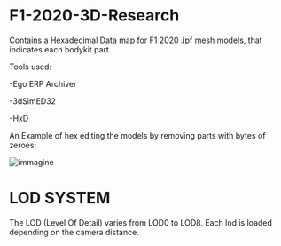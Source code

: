 # F1-2020-3D-Research
Contains a Hexadecimal Data map for F1 2020 .ipf mesh models, that indicates each bodykit part.

Tools used:

-Ego ERP Archiver

-3dSimED32

-HxD

An Example of hex editing the models by removing parts with bytes of zeroes:

![immagine](https://user-images.githubusercontent.com/30447649/183149722-3f1aa4e7-cd17-4568-92d6-c8984db78bc8.png)


# LOD SYSTEM

The LOD (Level Of Detail) varies from LOD0 to LOD8. Each lod is loaded depending on the camera distance.


